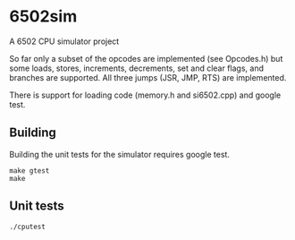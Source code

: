 # 6502sim
A 6502 CPU simulator project

So far only a subset of the opcodes are implemented (see Opcodes.h) but
some loads, stores, increments, decrements, set and clear flags, and branches
are supported. All three jumps (JSR, JMP, RTS) are implemented.

There is support for loading code (memory.h and si6502.cpp) and google
test.

## Building
Building the unit tests for the simulator requires google test.

    make gtest
    make

## Unit tests

    ./cputest
